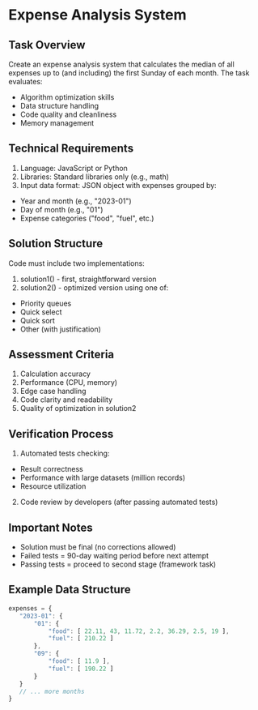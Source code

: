 # Expense Analysis System

## Task Overview
Create an expense analysis system that calculates the median of all expenses up to (and including) the first Sunday of each month. The task evaluates:
- Algorithm optimization skills
- Data structure handling
- Code quality and cleanliness
- Memory management

## Technical Requirements
1. Language: JavaScript or Python
2. Libraries: Standard libraries only (e.g., math)
3. Input data format: JSON object with expenses grouped by:
  - Year and month (e.g., "2023-01")
  - Day of month (e.g., "01")
  - Expense categories ("food", "fuel", etc.)

## Solution Structure
Code must include two implementations:
1. solution1() - first, straightforward version
2. solution2() - optimized version using one of:
  - Priority queues
  - Quick select
  - Quick sort
  - Other (with justification)

## Assessment Criteria
1. Calculation accuracy
2. Performance (CPU, memory)
3. Edge case handling
4. Code clarity and readability
5. Quality of optimization in solution2

## Verification Process
1. Automated tests checking:
  - Result correctness
  - Performance with large datasets (million records)
  - Resource utilization
2. Code review by developers (after passing automated tests)

## Important Notes
- Solution must be final (no corrections allowed)
- Failed tests = 90-day waiting period before next attempt
- Passing tests = proceed to second stage (framework task)

## Example Data Structure
```javascript
expenses = {
   "2023-01": {
       "01": {
           "food": [ 22.11, 43, 11.72, 2.2, 36.29, 2.5, 19 ],
           "fuel": [ 210.22 ]
       },
       "09": {
           "food": [ 11.9 ],
           "fuel": [ 190.22 ]
       }
   }
   // ... more months
}
